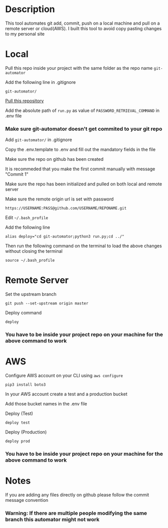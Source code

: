 # Description
This tool automates git add, commit, push on a local machine and pull on a remote server or cloud(AWS). I built this tool to avoid copy pasting changes to my personal site

# Local

Pull this repo inside your project with the same folder as the repo name ```git-automator```

Add the following line in .gitignore
```
git-automator/
```

[Pull this repository](https://github.com/mohd-ahsan-mirza/redis-local-encryptor)

Add the absolute path of ``` run.py ``` as value of ``` PASSWORD_RETRIEVAL_COMMAND ``` in .env file
### Make sure git-automator doesn't get commited to your git repo
Add ```git-automator/``` in .gitignore

Copy the .env.template to .env and fill out the mandatory fields in the file

Make sure the repo on github has been created

It is recommeded that you make the first commit manually with message "Commit 1"

Make sure the repo has been initialized and pulled on both local and remote server

Make sure the remote origin url is set with password
```
https://USERNAME:PASS@github.com/USERNAME/REPONAME.git
```

Edit ```~/.bash_profile```

Add the following line
```
alias deploy="cd git-automator;python3 run.py;cd ../"
```
Then run the following command on the terminal to load the above changes without closing the terminal
```
source ~/.bash_profile
```

# Remote Server
Set the upstream branch
```
git push --set-upstream origin master
```

Deploy command
```
deploy
```
### You have to be inside your project repo on your machine for the above command to work

# AWS
Configure AWS account on your CLI using ```aws configure```
```
pip3 install boto3
```
In your AWS account create a test and a production bucket

Add those bucket names in the .env file

Deploy (Test)
```
deploy test
```
Deploy (Production)
```
deploy prod
```
### You have to be inside your project repo on your machine for the above command to work

# Notes
If you are adding any files directly on github please follow the commit message convention
### Warning: If there are multiple people modifying the same branch this automator might not work
